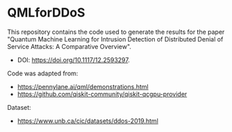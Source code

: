# QMLforDDoS

This repository contains the code used to generate the results for the paper "Quantum Machine Learning for Intrusion Detection of Distributed Denial of Service Attacks: A Comparative Overview".

- DOI: https://doi.org/10.1117/12.2593297.

Code was adapted from:
- https://pennylane.ai/qml/demonstrations.html
- https://github.com/qiskit-community/qiskit-qcgpu-provider

Dataset:
- https://www.unb.ca/cic/datasets/ddos-2019.html
